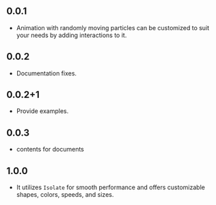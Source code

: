## 0.0.1

* Animation with randomly moving particles can be customized to suit your needs by adding interactions to it.

## 0.0.2

* Documentation fixes.

## 0.0.2+1

* Provide examples.

## 0.0.3

* contents for documents

## 1.0.0

* It utilizes `Isolate` for smooth performance and offers customizable shapes, colors, speeds, and sizes.
